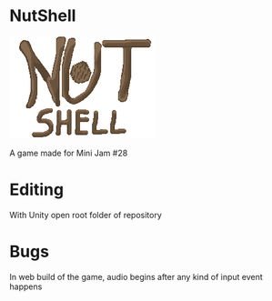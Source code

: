 # NutShell

![image](Assets/Sprites/Logo.png#center)

A game made for Mini Jam #28

# Editing

With Unity open root folder of repository

# Bugs

In web build of the game, audio begins after any kind of input event happens
